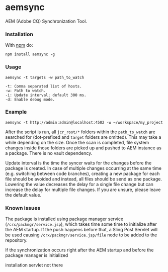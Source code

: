 aemsync
=======

AEM (Adobe CQ) Synchronization Tool.


### Installation

With [npm](http://npmjs.org) do:

```
npm install aemsync -g
```

### Usage

```
aemsync -t targets -w path_to_watch

-t: Comma separated list of hosts.
-w: Path to watch.
-i: Update interval; default 300 ms.
-d: Enable debug mode.
```

### Example

```
aemsync -t http://admin:admin@localhost:4502 -w ~/workspace/my_project
```

After the script is run, all `jcr_root/*` folders within the `path_to_watch` are searched for (dot-prefixed and `target` folders are omitted). This may take a while depending on the size. Once the scan is completed, file system changes inside those folders are picked up and pushed to AEM instance as a package. There is no vault dependency.

Update interval is the time the syncer waits for the changes before the package is created. In case of multiple changes occurring at the same time (e.g. switching between code branches), creating a new package for each file should be avoided and instead, all files should be send as one package. Lowering the value decreases the delay for a single file change but can increase the delay for multiple file changes. If you are unsure, please leave the default value.

### Known issues

The package is installed using package manager service (`/crx/packmgr/service.jsp`), which takes time some time to initialize after the AEM startup. If the push happens before that, a Sling Post Servlet will be used causing `/crx/packmgr/service.jsp/file` node to be added to the repository.


If the synchronization occurs right after the AEM startup and before the package manager is initialized


installation servlet not there